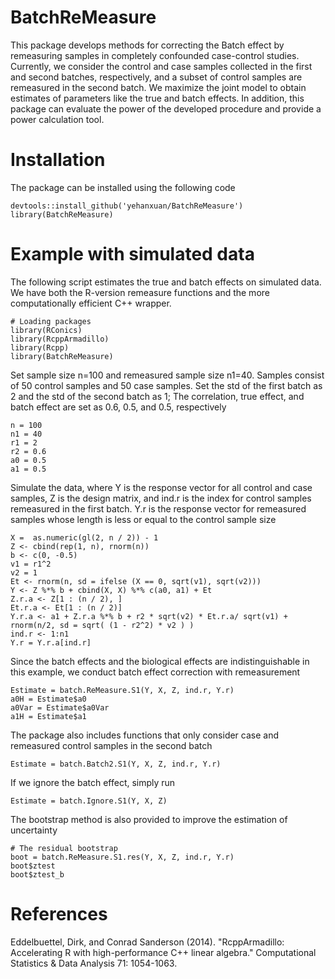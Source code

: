 # BatchReMeasure
This package develops methods for correcting the Batch effect by remeasuring samples in completely confounded case-control studies. Currently, we consider the control and case samples collected in the first and second batches, respectively, and a subset of control samples are remeasured in the second batch. We maximize the joint model to obtain estimates of parameters like the true and batch effects. In addition, this package can evaluate the power of the developed procedure and provide a power calculation tool. 


# Installation 
The package can be installed using the following code
```{r}
devtools::install_github('yehanxuan/BatchReMeasure')
library(BatchReMeasure)
```

# Example with simulated data 
The following script estimates the true and batch effects on simulated data. We have both the R-version remeasure functions and the more computationally efficient C++ wrapper.
```{r}
# Loading packages 
library(RConics)
library(RcppArmadillo)
library(Rcpp)
library(BatchReMeasure)
```
Set sample size n=100 and remeasured sample size n1=40. Samples consist of 50 control samples and 50 case samples. Set the std of the first batch as 2 and the std of the second batch as 1; The correlation, true effect, and batch effect are set as 0.6, 0.5, and 0.5, respectively
```{r}
n = 100
n1 = 40 
r1 = 2
r2 = 0.6 
a0 = 0.5
a1 = 0.5
```
Simulate the data, where Y is the response vector for all control and case samples, Z is the design matrix, and ind.r is the index for control samples remeasured in the first batch. Y.r is the response vector for remeasured samples whose length is less or equal to the control sample size
```{r}
X =  as.numeric(gl(2, n / 2)) - 1
Z <- cbind(rep(1, n), rnorm(n))
b <- c(0, -0.5)
v1 = r1^2
v2 = 1
Et <- rnorm(n, sd = ifelse (X == 0, sqrt(v1), sqrt(v2)))
Y <- Z %*% b + cbind(X, X) %*% c(a0, a1) + Et
Z.r.a <- Z[1 : (n / 2), ]
Et.r.a <- Et[1 : (n / 2)]
Y.r.a <- a1 + Z.r.a %*% b + r2 * sqrt(v2) * Et.r.a/ sqrt(v1) + 
rnorm(n/2, sd = sqrt( (1 - r2^2) * v2 ) )
ind.r <- 1:n1
Y.r = Y.r.a[ind.r]
```
Since the batch effects and the biological effects are indistinguishable in this example, we conduct batch effect correction with remeasurement
```{r}
Estimate = batch.ReMeasure.S1(Y, X, Z, ind.r, Y.r)
a0H = Estimate$a0
a0Var = Estimate$a0Var
a1H = Estimate$a1
```
The package also includes functions that only consider case and remeasured control samples in the second batch
```{r}
Estimate = batch.Batch2.S1(Y, X, Z, ind.r, Y.r)
```
If we ignore the batch effect, simply run
```{r}
Estimate = batch.Ignore.S1(Y, X, Z)
```
The bootstrap method is also provided to improve the estimation of uncertainty
```{r}
# The residual bootstrap 
boot = batch.ReMeasure.S1.res(Y, X, Z, ind.r, Y.r)
boot$ztest
boot$ztest_b
```



# References 
Eddelbuettel, Dirk, and Conrad Sanderson (2014). "RcppArmadillo: Accelerating R with high-performance C++ linear algebra." Computational Statistics & Data Analysis 71: 1054-1063.


